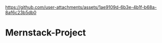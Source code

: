 

https://github.com/user-attachments/assets/1ae9109d-6b3e-4b1f-b68a-8af6c23b5db0

# Mernstack-Project
